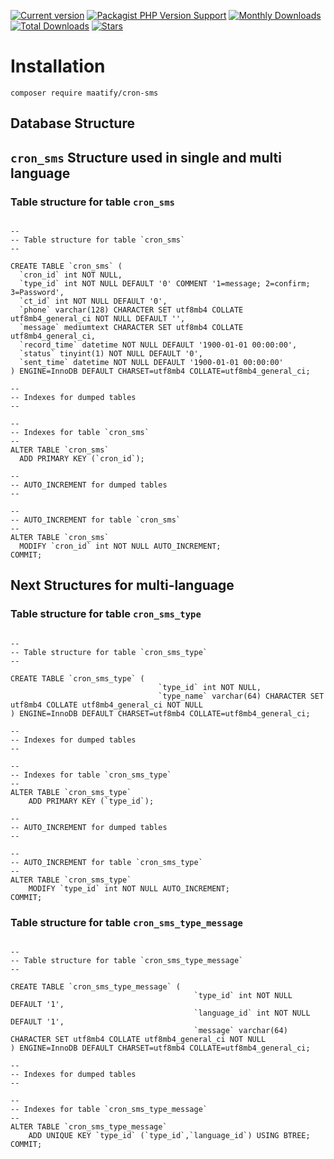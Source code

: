 [![Current version](https://img.shields.io/packagist/v/maatify/cron-sms)][pkg]
[![Packagist PHP Version Support](https://img.shields.io/packagist/php-v/maatify/cron-sms)][pkg]
[![Monthly Downloads](https://img.shields.io/packagist/dm/maatify/cron-sms)][pkg-stats]
[![Total Downloads](https://img.shields.io/packagist/dt/maatify/cron-sms)][pkg-stats]
[![Stars](https://img.shields.io/packagist/stars/maatify/cron-sms)](https://github.com/maatify/CronSms/stargazers)

[pkg]: <https://packagist.org/packages/maatify/cron-sms>
[pkg-stats]: <https://packagist.org/packages/maatify/routee/cron-sms>
# Installation

```shell
composer require maatify/cron-sms
```


## Database Structure

## `cron_sms` Structure used in single and multi language
### Table structure for table `cron_sms`
```MYSQL

--
-- Table structure for table `cron_sms`
--

CREATE TABLE `cron_sms` (
  `cron_id` int NOT NULL,
  `type_id` int NOT NULL DEFAULT '0' COMMENT '1=message; 2=confirm; 3=Password',
  `ct_id` int NOT NULL DEFAULT '0',
  `phone` varchar(128) CHARACTER SET utf8mb4 COLLATE utf8mb4_general_ci NOT NULL DEFAULT '',
  `message` mediumtext CHARACTER SET utf8mb4 COLLATE utf8mb4_general_ci,
  `record_time` datetime NOT NULL DEFAULT '1900-01-01 00:00:00',
  `status` tinyint(1) NOT NULL DEFAULT '0',
  `sent_time` datetime NOT NULL DEFAULT '1900-01-01 00:00:00'
) ENGINE=InnoDB DEFAULT CHARSET=utf8mb4 COLLATE=utf8mb4_general_ci;

--
-- Indexes for dumped tables
--

--
-- Indexes for table `cron_sms`
--
ALTER TABLE `cron_sms`
  ADD PRIMARY KEY (`cron_id`);

--
-- AUTO_INCREMENT for dumped tables
--

--
-- AUTO_INCREMENT for table `cron_sms`
--
ALTER TABLE `cron_sms`
  MODIFY `cron_id` int NOT NULL AUTO_INCREMENT;
COMMIT;
```

## Next Structures for multi-language
### Table structure for table `cron_sms_type`
```MYSQL

--
-- Table structure for table `cron_sms_type`
--

CREATE TABLE `cron_sms_type` (
                                 `type_id` int NOT NULL,
                                 `type_name` varchar(64) CHARACTER SET utf8mb4 COLLATE utf8mb4_general_ci NOT NULL
) ENGINE=InnoDB DEFAULT CHARSET=utf8mb4 COLLATE=utf8mb4_general_ci;

--
-- Indexes for dumped tables
--

--
-- Indexes for table `cron_sms_type`
--
ALTER TABLE `cron_sms_type`
    ADD PRIMARY KEY (`type_id`);

--
-- AUTO_INCREMENT for dumped tables
--

--
-- AUTO_INCREMENT for table `cron_sms_type`
--
ALTER TABLE `cron_sms_type`
    MODIFY `type_id` int NOT NULL AUTO_INCREMENT;
COMMIT;
```

### Table structure for table `cron_sms_type_message`
```MYSQL

--
-- Table structure for table `cron_sms_type_message`
--

CREATE TABLE `cron_sms_type_message` (
                                         `type_id` int NOT NULL DEFAULT '1',
                                         `language_id` int NOT NULL DEFAULT '1',
                                         `message` varchar(64) CHARACTER SET utf8mb4 COLLATE utf8mb4_general_ci NOT NULL
) ENGINE=InnoDB DEFAULT CHARSET=utf8mb4 COLLATE=utf8mb4_general_ci;

--
-- Indexes for dumped tables
--

--
-- Indexes for table `cron_sms_type_message`
--
ALTER TABLE `cron_sms_type_message`
    ADD UNIQUE KEY `type_id` (`type_id`,`language_id`) USING BTREE;
COMMIT;
```